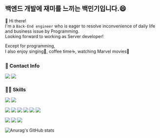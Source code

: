 ## 백엔드 개발에 재미를 느끼는 백민기입니다.😄

👋 Hi there!   
I'm a `Back-End engineer` who is eager to resolve inconvenience of daily life and business issue by Programming.   
Looking forward to working as Server developer!

Except for programming,   
I also enjoy singing🎤, coffee time☕, watching Marvel movies🍿

### 🤝 Contact Info  
<img src="https://img.shields.io/badge/skyup9393@gmail.com-EA4335?style=flat-square&logo=Gmail&logoColor=white"/> <img src="https://img.shields.io/badge/Dev Blog (updating)-333333?style=flat-square&logo=Notion&logoColor=white"/>

### 🧑‍💻 Skills

<img src="https://img.shields.io/badge/Javascript-F7DF1E?style=flat-square&logo=Javascript&logoColor=white"/> <img src="https://img.shields.io/badge/Typescript-3178C6?style=flat-square&logo=Typescript&logoColor=white"/>

<img src="https://img.shields.io/badge/Node.js-339933?style=flat-square&logo=Node.js&logoColor=white"/> <img src="https://img.shields.io/badge/Express-000000?style=flat-square&logo=Express&logoColor=white"/> <img src="https://img.shields.io/badge/NestJS-E0234E?style=flat-square&logo=NestJS&logoColor=white"/> <img src="https://img.shields.io/badge/MySQL-4479A1?style=flat-square&logo=MySQL&logoColor=white"/> <img src="https://img.shields.io/badge/Sequelize-52B0E7?style=flat-square&logo=Sequelize&logoColor=white"/> <img src="https://img.shields.io/badge/AWS-232F3E?style=flat-square&logo=Amazon AWS&logoColor=white"/>

<img src="https://img.shields.io/badge/React-61DAFB?style=flat-square&logo=React&logoColor=white"/> <img src="https://img.shields.io/badge/React Router-CA4245?style=flat-square&logo=React Router&logoColor=white"/> <img src="https://img.shields.io/badge/Redux-764ABC?style=flat-square&logo=Redux&logoColor=white"/> 



![Anurag's GitHub stats](https://github-readme-stats.vercel.app/api?username=alsrlqor1007&show_icons=true&theme=aura_dark)
